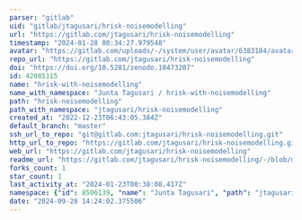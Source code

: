 ```yaml
---
parser: "gitlab"
uid: "gitlab/jtagusari/hrisk-noisemodelling"
url: "https://gitlab.com/jtagusari/hrisk-noisemodelling"
timestamp: "2024-01-28 00:34:27.979548"
avatar: "https://gitlab.com/uploads/-/system/user/avatar/6383184/avatar.png"
repo_url: "https://gitlab.com/jtagusari/hrisk-noisemodelling"
doi: "https://doi.org/10.5281/zenodo.10473207"
id: 42085115
name: "hrisk-with-noisemodelling"
name_with_namespace: "Junta Tagusari / hrisk-with-noisemodelling"
path: "hrisk-noisemodelling"
path_with_namespace: "jtagusari/hrisk-noisemodelling"
created_at: "2022-12-23T06:43:05.384Z"
default_branch: "master"
ssh_url_to_repo: "git@gitlab.com:jtagusari/hrisk-noisemodelling.git"
http_url_to_repo: "https://gitlab.com/jtagusari/hrisk-noisemodelling.git"
web_url: "https://gitlab.com/jtagusari/hrisk-noisemodelling"
readme_url: "https://gitlab.com/jtagusari/hrisk-noisemodelling/-/blob/master/README.md"
forks_count: 1
star_count: 1
last_activity_at: "2024-01-23T00:38:08.417Z"
namespace: {"id": 8506139, "name": "Junta Tagusari", "path": "jtagusari", "kind": "user", "full_path": "jtagusari", "parent_id": null, "avatar_url": "/uploads/-/system/user/avatar/6383184/avatar.png", "web_url": "https://gitlab.com/jtagusari"}
date: "2024-09-28 14:24:02.375506"
---
```

